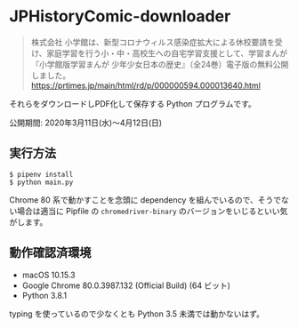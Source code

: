 # JPHistoryComic-downloader

> 株式会社 小学館は、新型コロナウィルス感染症拡大による休校要請を受け、家庭学習を行う小・中・高校生への自宅学習支援として、学習まんが『小学館版学習まんが 少年少女日本の歴史』（全24巻）電子版の無料公開しました。
https://prtimes.jp/main/html/rd/p/000000594.000013640.html

それらをダウンロードしPDF化して保存する Python プログラムです。

公開期間: 2020年3月11日(水)〜4月12日(日)

## 実行方法

```
$ pipenv install
$ python main.py
```

Chrome 80 系で動かすことを念頭に dependency を組んでいるので、そうでない場合は適当に Pipfile の `chromedriver-binary` のバージョンをいじるといい気がします。

## 動作確認済環境

* macOS 10.15.3
* Google Chrome 80.0.3987.132 (Official Build) (64 ビット)
* Python 3.8.1

typing を使っているので少なくとも Python 3.5 未満では動かないはず。